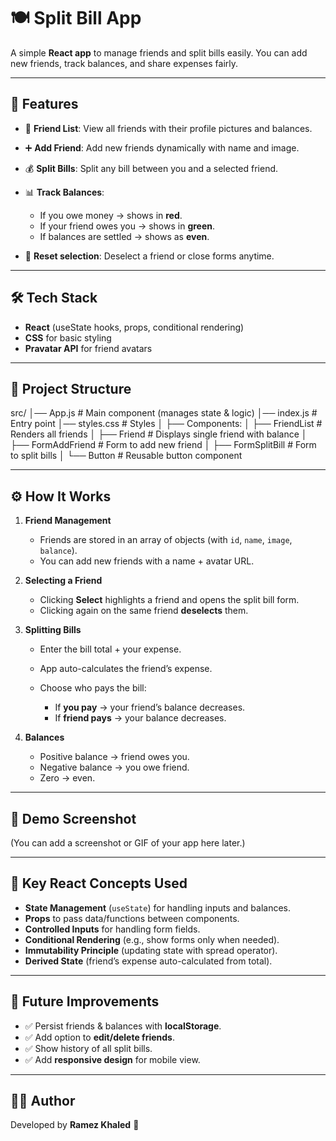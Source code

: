 # 🍽️ Split Bill App

A simple **React app** to manage friends and split bills easily. You can add new friends, track balances, and share expenses fairly.

---

## 🚀 Features

- 👥 **Friend List**: View all friends with their profile pictures and balances.
- ➕ **Add Friend**: Add new friends dynamically with name and image.
- 💰 **Split Bills**: Split any bill between you and a selected friend.

- 📊 **Track Balances**:

  - If you owe money → shows in **red**.
  - If your friend owes you → shows in **green**.
  - If balances are settled → shows as **even**.

- 🔄 **Reset selection**: Deselect a friend or close forms anytime.

---

## 🛠️ Tech Stack

- **React** (useState hooks, props, conditional rendering)
- **CSS** for basic styling
- **Pravatar API** for friend avatars

---

## 📂 Project Structure

src/
│── App.js # Main component (manages state & logic)
│── index.js # Entry point
│── styles.css # Styles
│
├── Components:
│ ├── FriendList # Renders all friends
│ ├── Friend # Displays single friend with balance
│ ├── FormAddFriend # Form to add new friend
│ ├── FormSplitBill # Form to split bills
│ └── Button # Reusable button component

---

## ⚙️ How It Works

1.  **Friend Management**

    - Friends are stored in an array of objects (with `id`, `name`, `image`, `balance`).
    - You can add new friends with a name + avatar URL.

2.  **Selecting a Friend**

    - Clicking **Select** highlights a friend and opens the split bill form.
    - Clicking again on the same friend **deselects** them.

3.  **Splitting Bills**

    - Enter the bill total + your expense.
    - App auto-calculates the friend’s expense.
    - Choose who pays the bill:

      - If **you pay** → your friend’s balance decreases.
      - If **friend pays** → your balance decreases.

4.  **Balances**

    - Positive balance → friend owes you.
    - Negative balance → you owe friend.
    - Zero → even.

---

## 📸 Demo Screenshot

(You can add a screenshot or GIF of your app here later.)

---

## 🧠 Key React Concepts Used

- **State Management** (`useState`) for handling inputs and balances.
- **Props** to pass data/functions between components.
- **Controlled Inputs** for handling form fields.
- **Conditional Rendering** (e.g., show forms only when needed).
- **Immutability Principle** (updating state with spread operator).
- **Derived State** (friend’s expense auto-calculated from total).

---

## 🔮 Future Improvements

- ✅ Persist friends & balances with **localStorage**.
- ✅ Add option to **edit/delete friends**.
- ✅ Show history of all split bills.
- ✅ Add **responsive design** for mobile view.

---

## 👨‍💻 Author

Developed by **Ramez Khaled** 🚀
